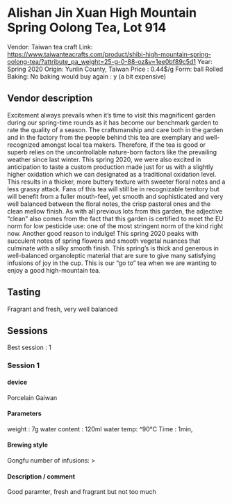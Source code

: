 # Alishan Jin Xuan High Mountain Spring Oolong Tea, Lot 914

Vendor: Taiwan tea craft
Link: https://www.taiwanteacrafts.com/product/shibi-high-mountain-spring-oolong-tea/?attribute_pa_weight=25-g-0-88-oz&v=1ee0bf89c5d1
Year: Spring 2020
Origin: Yunlin County, Taiwan
Price : 0.44$/g
Form: ball Rolled
Baking: No baking
would buy again : y (a bit expensive)

## Vendor description 

Excitement always prevails when it’s time to visit this magnificent garden during our spring-time rounds as it has become our benchmark garden to rate the quality of a season. The craftsmanship and care both in the garden and in the factory from the people behind this tea are exemplary and well-recognized amongst local tea makers. Therefore, if the tea is good or superb relies on the uncontrollable nature-born factors like the prevailing weather since last winter. This spring 2020, we were also excited in anticipation to taste a custom production made just for us with a slightly higher oxidation which we can designated as a traditional oxidation level. This results in a thicker, more buttery texture with sweeter floral notes and a less grassy attack. Fans of this tea will still be in recognizable territory but will benefit from a fuller mouth-feel, yet smooth and sophisticated and very well balanced between the floral notes, the crisp pastoral ones and the clean mellow finish. As with all previous lots from this garden, the adjective “clean” also comes from the fact that this garden is certified to meet the EU norm for low pesticide use: one of the most stringent norm of the kind right now. Another good reason to indulge! This spring 2020 peaks with succulent notes of spring flowers and smooth vegetal nuances that culminate with a silky smooth finish. This spring’s is thick and generous in well-balanced organoleptic material that are sure to give many satisfying infusions of joy in the cup. This is our “go to” tea when we are wanting to enjoy a good high-mountain tea.

## Tasting

Fragrant and fresh, very well balanced

## Sessions

Best session : 1

### Session 1

#### device 

Porcelain Gaiwan

#### Parameters

weight : 7g
water content : 120ml
water temp: ^90°C
Time : 1min, 

#### Brewing style

Gongfu
number of infusions: > 

#### Description / comment

Good paramter, fresh and fragrant but not too much